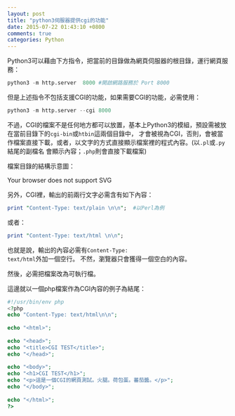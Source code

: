```yaml
---
layout: post
title: "python3伺服器提供cgi的功能"
date: 2015-07-22 01:43:10 +0800
comments: true
categories: Python
---
```

Python3可以藉由下方指令，把當前的目錄做為網頁伺服器的根目錄，運行網頁服務：

``` python
python3 -m http.server  8000 #開啟網路服務於 Port 8000
```

但是上述指令不包括支援CGI的功能，如果需要CGI的功能，必需使用：

``` python
python3 -m http.server --cgi 8000 
```
<!-- more -->

不過，CGI的檔案不是任何地方都可以放置，基本上Python3的模組，預設需被放在當前目錄下的<code>cgi-bin</code>或<code>htbin</code>這兩個目錄中， 才會被視為CGI，否則，會被當作檔案直接下載，或者，以文字的方式直接顯示檔案裡的程式內容。(以<code>.pl</code>或<code>.py</code>結尾的副檔名 會顯示內容；<code>.php</code>則會直接下載檔案)

檔案目錄的結構示意圖：

<object type="image/svg+xml" data="/images/cgi_dir_struct.svg">Your browser does not support SVG</object>

另外，CGI裡，輸出的前兩行文字必需含有如下內容：

``` perl
print "Content-Type: text/plain \n\n";  #以Perl為例
```

或者：

``` perl
print "Content-Type: text/html \n\n";
```

也就是說，輸出的內容必需有<code>Content-Type: text/html</code>外加一個空行。 不然，瀏覽器只會獲得一個空白的內容。

然後，必需把檔案改為可執行檔。

這邊就以一個php檔案作為CGI內容的例子為結尾：

``` php
#!/usr/bin/env php
<?php
echo "Content-Type: text/html\n\n";
 
echo "<html>";
 
echo "<head>";
echo "<title>CGI TEST</title>";
echo "</head>";
 
echo "<body>";
echo "<h1>CGI TEST</h1>";
echo "<p>這是一個CGI的網頁測試。火腿。荷包蛋。蕃茄醬。</p>";
echo "</body>";
 
echo "</html>";
?>
```
